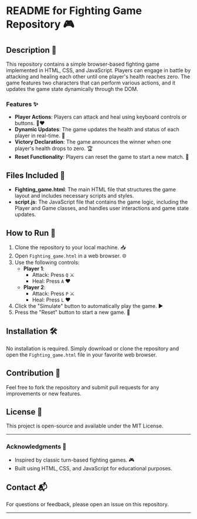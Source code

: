 # README for Fighting Game Repository 🎮

## Description 🌟

This repository contains a simple browser-based fighting game implemented in HTML, CSS, and JavaScript. Players can engage in battle by attacking and healing each other until one player's health reaches zero. The game features two characters that can perform various actions, and it updates the game state dynamically through the DOM.

### Features ✨
- **Player Actions**: Players can attack and heal using keyboard controls or buttons. 🥊❤️
- **Dynamic Updates**: The game updates the health and status of each player in real-time. 🔄
- **Victory Declaration**: The game announces the winner when one player's health drops to zero. 🏆
- **Reset Functionality**: Players can reset the game to start a new match. 🔄

## Files Included 📁
- **Fighting_game.html**: The main HTML file that structures the game layout and includes necessary scripts and styles.
- **script.js**: The JavaScript file that contains the game logic, including the Player and Game classes, and handles user interactions and game state updates.

## How to Run 🚀
1. Clone the repository to your local machine. 📥
2. Open `Fighting_game.html` in a web browser. 🌐
3. Use the following controls:
   - **Player 1**:
     - Attack: Press `Q` ⚔️
     - Heal: Press `A` ❤️
   - **Player 2**:
     - Attack: Press `P` ⚔️
     - Heal: Press `L` ❤️
4. Click the "Simulate" button to automatically play the game. ▶️
5. Press the "Reset" button to start a new game. 🔄

## Installation 🛠️
No installation is required. Simply download or clone the repository and open the `Fighting_game.html` file in your favorite web browser.

## Contribution 🤝
Feel free to fork the repository and submit pull requests for any improvements or new features. 

## License 📜
This project is open-source and available under the MIT License.

---

### Acknowledgments 🙏
- Inspired by classic turn-based fighting games. 🎮
- Built using HTML, CSS, and JavaScript for educational purposes.

## Contact 📬
For questions or feedback, please open an issue on this repository.

---
